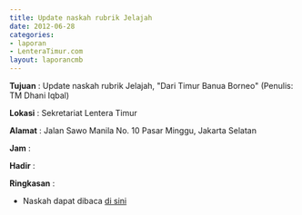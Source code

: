 ```yaml
---
title: Update naskah rubrik Jelajah
date: 2012-06-28
categories:
- laporan
- LenteraTimur.com
layout: laporancmb
---
```



**Tujuan** : Update naskah rubrik Jelajah, "Dari Timur Banua Borneo" (Penulis: TM Dhani Iqbal) 

**Lokasi** : Sekretariat Lentera Timur 

**Alamat** : Jalan Sawo Manila No. 10 Pasar Minggu, Jakarta Selatan

**Jam** : 

**Hadir** :  


**Ringkasan** : 
* Naskah dapat dibaca [di sini](http://www.lenteratimur.com/dari-timur-banua-borneo/)
